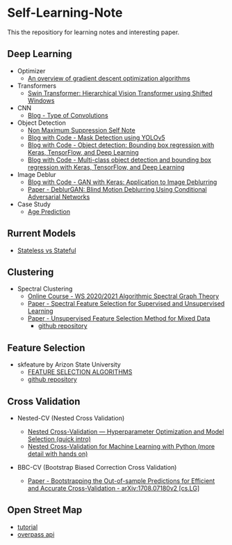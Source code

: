 # Self-Learning-Note

This the repositiory for learning notes and interesting paper.

## Deep Learning

+ Optimizer
  + [An overview of gradient descent optimization algorithms](https://ruder.io/optimizing-gradient-descent/) 
+ Transformers
  + [Swin Transformer: Hierarchical Vision Transformer using Shifted Windows](https://arxiv.org/pdf/2103.14030v2.pdf)
+ CNN
  + [Blog - Type of Convolutions](https://towardsdatascience.com/types-of-convolutions-in-deep-learning-717013397f4d) 
+ Object Detection
  + [Non Maximum Suppression Self Note](https://github.com/rainieluo2016/Self-Learning-Note/blob/main/NMS.ipynb)
  + [Blog with Code - Mask Detection using YOLOv5](https://towardsdatascience.com/mask-detection-using-yolov5-ae40979227a6)
  + [Blog with Code - Object detection: Bounding box regression with Keras, TensorFlow, and Deep Learning](https://pyimagesearch.com/2020/10/05/object-detection-bounding-box-regression-with-keras-tensorflow-and-deep-learning/?_ga=2.9263677.969776580.1645318152-983100340.1645069619)
  + [Blog with Code - Multi-class object detection and bounding box regression with Keras, TensorFlow, and Deep Learning](https://pyimagesearch.com/2020/10/12/multi-class-object-detection-and-bounding-box-regression-with-keras-tensorflow-and-deep-learning/?_ga=2.9263677.969776580.1645318152-983100340.1645069619)
+ Image Deblur
  + [Blog with Code - GAN with Keras: Application to Image Deblurring](https://medium.com/sicara/keras-generative-adversarial-networks-image-deblurring-45e3ab6977b5)
  + [Paper - DeblurGAN: Blind Motion Deblurring Using Conditional Adversarial Networks](https://arxiv.org/abs/1711.07064)
+ Case Study
  + [Age Prediction](https://www.aicrowd.com/showcase/stratified-k-fold-image-classification-swin-transformers)

## Rurrent Models
 + [Stateless vs Stateful](https://medium.com/@jroessl/lstm-with-keras-4c4db55dd349)

## Clustering

+ Spectral Clustering
  + [Online Course - WS 2020/2021 Algorithmic Spectral Graph Theory](http://www.math.uni-konstanz.de/~schweigh/lehre-.html)
  + [Paper - Spectral Feature Selection for Supervised and Unsupervised Learning](https://www.public.asu.edu/~huanliu/papers/icml07.pdf)
  + [Paper - Unsupervised Feature Selection Method for Mixed Data ](https://ccc.inaoep.mx/archivos/CCC-19-005.pdf)
    + [github repository](https://github.com/vineetpmoorty/mixed-sfs)

## Feature Selection
+ skfeature by Arizon State University
  + [FEATURE SELECTION ALGORITHMS](https://jundongl.github.io/scikit-feature/algorithms.html)
  + [github repository](https://github.com/jundongl/scikit-feature)

## Cross Validation
+ Nested-CV (Nested Cross Validation)
  + [Nested Cross-Validation — Hyperparameter Optimization and Model Selection (quick intro)](https://towardsdatascience.com/nested-cross-validation-hyperparameter-optimization-and-model-selection-5885d84acda)
  + [Nested Cross-Validation for Machine Learning with Python (more detail with hands on)](https://machinelearningmastery.com/nested-cross-validation-for-machine-learning-with-python/)

+ BBC-CV (Bootstrap Biased Correction Cross Validation)
  + [Paper - Bootstrapping the Out-of-sample Predictions for Efficient and Accurate Cross-Validation - arXiv:1708.07180v2 [cs.LG]](https://arxiv.org/abs/1708.07180)


## Open Street Map
+ [tutorial](https://github.com/njanakiev/openstreetmap-data-science)
+ [overpass api](http://overpass-turbo.eu/)
  

